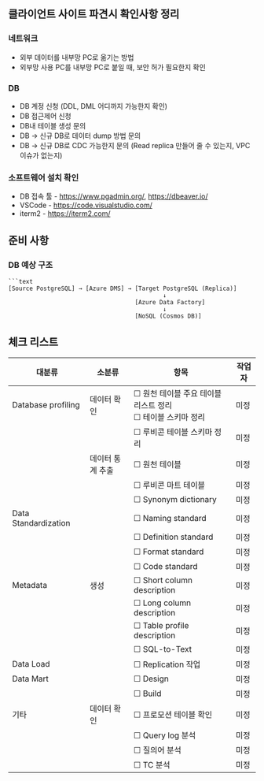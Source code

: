 ## 클라이언트 사이트 파견시 확인사항 정리 

### 네트워크
* 외부 데이터를 내부망 PC로 옮기는 방법
* 외부망 사용 PC를 내부망 PC로 붙일 때, 보안 허가 필요한지 확인

### DB 
* DB 계정 신청 (DDL, DML 어디까지 가능한지 확인)
* DB 접근제어 신청
* DB내 테이블 생성 문의
* DB -> 신규 DB로 데이터 dump 방법 문의
* DB -> 신규 DB로 CDC 가능한지 문의 (Read replica 만들어 줄 수 있는지, VPC 이슈가 없는지)

### 소프트웨어 설치 확인 
* DB 접속 툴 - https://www.pgadmin.org/, https://dbeaver.io/
* VSCode - https://code.visualstudio.com/ 
* iterm2 - https://iterm2.com/

## 준비 사항
### DB 예상 구조
```mermaid
```text
[Source PostgreSQL] → [Azure DMS] → [Target PostgreSQL (Replica)]
                                            ↓
                                    [Azure Data Factory]
                                            ↓
                                    [NoSQL (Cosmos DB)]
```

## 체크 리스트

| 대분류 | 소분류 | 항목 | 작업자 |
|---|---|---|---|
| Database profiling | 데이터 확인 | ☐ 원천 테이블 주요 테이블 리스트 정리<br>☐ 테이블 스키마 정리 | 미정 |
|  |  | ☐ 루비콘 테이블 스키마 정리 | 미정 |
|  | 데이터 통계 추출 | ☐ 원천 테이블 | 미정 |
|  |  | ☐ 루비콘 마트 테이블 | 미정 |
|  |  | ☐ Synonym dictionary | 미정 |
| Data Standardization |  | ☐ Naming standard | 미정 |
|  |  | ☐ Definition standard | 미정 |
|  |  | ☐ Format standard | 미정 |
|  |  | ☐ Code standard | 미정 |
| Metadata | 생성 | ☐ Short column description | 미정 |
|  |  | ☐ Long column  description | 미정 |
|  |  | ☐ Table profile description | 미정 |
|  |  | ☐ SQL-to-Text | 미정 |
| Data Load |  | ☐ Replication 작업 | 미정 |
| Data Mart |  | ☐ Design | 미정 |
|  |  | ☐ Build | 미정 |
| 기타 | 데이터 확인 | ☐ 프로모션 테이블 확인 | 미정 |
|  |  | ☐ Query log 분석 | 미정 |
|  |  | ☐ 질의어 분석 | 미정 |
|  |  | ☐ TC 분석 | 미정 |